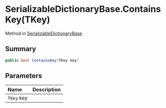 # SerializableDictionaryBase.ContainsKey(TKey)

Method in [SerializableDictionaryBase](/docs/api/csharp/yarn.unity.serializabledictionarybase-2.md)

## Summary



```csharp
public bool ContainsKey(TKey key)
```

## Parameters

|Name|Description|
|:---|:---|
|`TKey` key||

